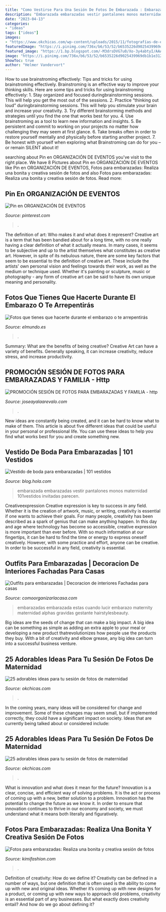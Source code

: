 ```yaml
---
title: "Como Vestirse Para Una Sesión De Fotos De Embarazada : Embarazadas Embarazada Estas Cuando Lucir Embarazo Maternity Maternidad Alphas Gravidas Gestante Hairstylesbeauty"
description: "Embarazada embarazadas vestir pantalones monos maternidad 101vestidos invitadas parecen"
date: "2023-04-13"
categories:
- "ideas"
tags: ["ideas"]
images:
- "https://www.okchicas.com/wp-content/uploads/2015/11/fotografías-de-embarazadas-7-730x484.jpg"
featuredImage: "https://i.pinimg.com/736x/b6/53/52/b6535226d9025439969db1b1e3120298.jpg"
featured_image: "https://1.bp.blogspot.com/-M3drsDVG7u0/Xo-3y4abtyI/AAAAAAAABzU/J_uAT-DlXqADiWQJgXhl-lB8fS3MU4VRQCPcBGAYYCw/s1600/1.jpg"
image: "https://i.pinimg.com/736x/b6/53/52/b6535226d9025439969db1b1e3120298.jpg"
ShowToc: true
author: "Helmer Vandervort"
---
```



How to use brainstroming effectively: Tips and tricks for using brainstroming effectively.
Brainstroming is an effective way to improve your thinking skills. Here are some tips and tricks for using brainstroming effectively: 1. Stay organized and focused duringbrainstorming sessions. This will help you get the most out of the sessions. 2. Practice “thinking out loud” duringbrainstorming sessions. This will help you stimulate your brain and increase your creativity. 3. Try different brainstorming methods and strategies until you find the one that works best for you. 4. Use brainstroming as a tool to learn new information and insights. 5. Be persistent and commit to working on your projects no matter how challenging they may seem at first glance. 6. Take breaks often in order to restore yourself mentally and physically before starting another project. 7. Be honest with yourself when exploring what Brainstroming can do for you – or remain SILENT about it!

	

		
searching about Pin en ORGANIZACIÓN DE EVENTOS you've visit to the right place. We have 8 Pictures about Pin en ORGANIZACIÓN DE EVENTOS like Pin en ORGANIZACIÓN DE EVENTOS, Fotos para embarazadas: Realiza una bonita y creativa sesión de fotos and also Fotos para embarazadas: Realiza una bonita y creativa sesión de fotos. Read more:
		
    
## Pin En ORGANIZACIÓN DE EVENTOS

<img loading=lazy src="https://i.pinimg.com/736x/b6/53/52/b6535226d9025439969db1b1e3120298.jpg" onerror="this.onerror=null;this.src='https://tse4.mm.bing.net/th?id=OIP._Tk9t2PcPwJ6JwwILHhL7wHaLG&amp;pid=15.1';" alt="Pin en ORGANIZACIÓN DE EVENTOS">

_Source: pinterest.com_

>. 

	

The definition of art: Who makes it and what does it represent?
Creative art is a term that has been bandied about for a long time, with no one really having a clear definition of what it actually means. In many cases, it seems to be subjective and up to the artist themselves what constitutes as creative art. However, in spite of its nebulous nature, there are some key factors that seem to be essential to the definition of creative art. These include the artists' own personal vision and feelings towards their work, as well as the medium or technique used. Whether it's painting or sculpture, music or photography - any form of creative art can be said to have its own unique meaning and personality.

    
## Fotos Que Tienes Que Hacerte Durante El Embarazo O Te Arrepentirás

<img loading=lazy src="https://e00-elmundo.uecdn.es/assets/multimedia/imagenes/2016/04/28/14617979924761.jpg" onerror="this.onerror=null;this.src='https://tse3.mm.bing.net/th?id=OIP.U90H1TjJXQzmUSsFJ5bCXgHaDh&amp;pid=15.1';" alt="Fotos que tienes que hacerte durante el embarazo o te arrepentirás">

_Source: elmundo.es_

>. 

	

Summary: What are the benefits of being creative?
Creative Art can have a variety of benefits. Generally speaking, it can increase creativity, reduce stress, and increase productivity.

    
## PROMOCIÓN SESIÓN DE FOTOS PARA EMBARAZADAS Y FAMILIA - Http

<img loading=lazy src="http://joseayalaarevalo.com/wp-content/uploads/2017/11/sesiones-de-verano-en-lima-josé-ayala-arévalo-fotógrafo-14.jpg" onerror="this.onerror=null;this.src='https://tse1.mm.bing.net/th?id=OIP.nzE8WrpC9-EEGA--6NiW6gHaFj&amp;pid=15.1';" alt="PROMOCIÓN SESIÓN DE FOTOS PARA EMBARAZADAS Y FAMILIA - http">

_Source: joseayalaarevalo.com_

>. 

	

New ideas are constantly being created, and it can be hard to know what to make of them. This article is about five different ideas that could be useful in your personal or professional life. You can use these ideas to help you find what works best for you and create something new.

    
## Vestido De Boda Para Embarazadas | 101 Vestidos

<img loading=lazy src="https://blog-static.hola.com/101vestidos/files/2014/09/mono-embarazada.jpg" onerror="this.onerror=null;this.src='https://tse3.mm.bing.net/th?id=OIP.guerqNdfk6XL9KZUgqmPlwHaHa&amp;pid=15.1';" alt="Vestido de boda para embarazadas | 101 vestidos">

_Source: blog.hola.com_

>embarazada embarazadas vestir pantalones monos maternidad 101vestidos invitadas parecen. 

	

Creativeexpression
Creative expression is key to success in any field. Whether it is the creation of artwork, music, or writing, creativity is essential if one wants to achieve their goals. For many people, creativity has been described as a spark of genius that can make anything happen. In this day and age where technology has become so accessible, creative expression is more important than ever before. With so much information at our fingertips, it can be hard to find the time or energy to express oneself creatively. However, with some practice and effort, anyone can be creative. In order to be successful in any field, creativity is essential.

    
## Outfits Para Embarazadas | Decoracion De Interiores Fachadas Para Casas

<img loading=lazy src="http://comoorganizarlacasa.com/wp-content/uploads/2017/07/looks-lucir-estilo-cuando-estas-embarazada-2.jpg" onerror="this.onerror=null;this.src='https://tse2.mm.bing.net/th?id=OIP.GXX49fBO5PVay8SvMTJFbgHaHa&amp;pid=15.1';" alt="Outfits para embarazadas | Decoracion de interiores Fachadas para casas">

_Source: comoorganizarlacasa.com_

>embarazadas embarazada estas cuando lucir embarazo maternity maternidad alphas gravidas gestante hairstylesbeauty. 

	

Big ideas are the seeds of change that can make a big impact. A big idea can be something as simple as adding an extra apple to your meal or developing a new product thatrevolutionizes how people use the products they buy. With a bit of creativity and elbow grease, any big idea can turn into a successful business venture.

    
## 25 Adorables Ideas Para Tu Sesión De Fotos De Maternidad

<img loading=lazy src="https://www.okchicas.com/wp-content/uploads/2015/11/fotografías-de-embarazadas-7.jpg" onerror="this.onerror=null;this.src='https://tse4.mm.bing.net/th?id=OIP.ZZykIo0Za1s8f7PnxhWz6AHaE6&amp;pid=15.1';" alt="25 adorables ideas para tu sesión de fotos de maternidad">

_Source: okchicas.com_

>. 

	

In the coming years, many ideas will be considered for change and improvement. Some of these changes may seem small, but if implemented correctly, they could have a significant impact on society. Ideas that are currently being talked about or considered include: 

    
## 25 Adorables Ideas Para Tu Sesión De Fotos De Maternidad

<img loading=lazy src="https://www.okchicas.com/wp-content/uploads/2015/11/fotografías-de-embarazadas-7-730x484.jpg" onerror="this.onerror=null;this.src='https://tse3.mm.bing.net/th?id=OIP.0y70kMIF8lzWvfvh1svEZwHaE6&amp;pid=15.1';" alt="25 adorables ideas para tu sesión de fotos de maternidad">

_Source: okchicas.com_

>. 

	

What is innovation and what does it mean for the future?
Innovation is a clear, concise, and efficient way of solving problems. It is the act or process of coming up with a new, better solution to a problem. Innovation has the potential to change the future as we know it. In order to ensure that innovation continues to thrive in our economy and society, we must understand what it means both literally and figuratively.

    
## Fotos Para Embarazadas: Realiza Una Bonita Y Creativa Sesión De Fotos

<img loading=lazy src="https://1.bp.blogspot.com/-M3drsDVG7u0/Xo-3y4abtyI/AAAAAAAABzU/J_uAT-DlXqADiWQJgXhl-lB8fS3MU4VRQCPcBGAYYCw/s1600/1.jpg" onerror="this.onerror=null;this.src='https://tse2.mm.bing.net/th?id=OIP.FLfqQ7I1Fd-5UqzTFHb0WQHaJQ&amp;pid=15.1';" alt="Fotos para embarazadas: Realiza una bonita y creativa sesión de fotos">

_Source: kimifashion.com_

>. 

	

Definition of creativity: How do we define it?
Creativity can be defined in a number of ways, but one definition that is often used is the ability to come up with new and original ideas. Whether it’s coming up with new designs for a product, or coming up with new ways to approach old problems, creativity is an essential part of any businesses. But what exactly does creativity entail? And how do we go about defining it?

